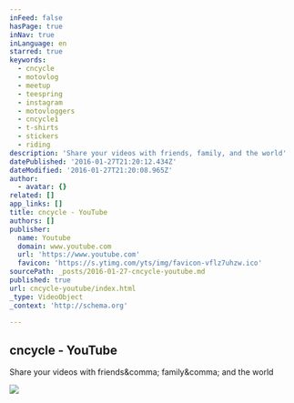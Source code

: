 ```yaml
---
inFeed: false
hasPage: true
inNav: true
inLanguage: en
starred: true
keywords:
  - cncycle
  - motovlog
  - meetup
  - teespring
  - instagram
  - motovloggers
  - cncycle1
  - t-shirts
  - stickers
  - riding
description: 'Share your videos with friends, family, and the world'
datePublished: '2016-01-27T21:20:12.434Z'
dateModified: '2016-01-27T21:20:08.965Z'
author:
  - avatar: {}
related: []
app_links: []
title: cncycle - YouTube
authors: []
publisher:
  name: Youtube
  domain: www.youtube.com
  url: 'https://www.youtube.com'
  favicon: 'https://s.ytimg.com/yts/img/favicon-vflz7uhzw.ico'
sourcePath: _posts/2016-01-27-cncycle-youtube.md
published: true
url: cncycle-youtube/index.html
_type: VideoObject
_context: 'http://schema.org'

---
```

<article style=""><h1>cncycle - YouTube</h1><p>Share your videos with friends&amp;comma; family&amp;comma; and the world</p><img src="https://i.ytimg.com/vi/5BJJTxo8fHc/mqdefault.jpg" /></article>
